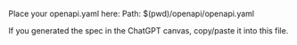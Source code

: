 Place your openapi.yaml here:
Path: $(pwd)/openapi/openapi.yaml

If you generated the spec in the ChatGPT canvas, copy/paste it into this file.
